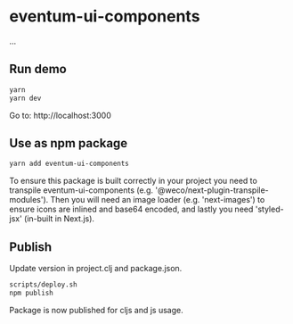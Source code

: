 # eventum-ui-components

...

## Run demo

```sh
yarn
yarn dev
```
Go to: http://localhost:3000


## Use as npm package

```sh
yarn add eventum-ui-components
```

To ensure this package is built correctly in your project you need to transpile eventum-ui-components 
(e.g. '@weco/next-plugin-transpile-modules'). Then you will need an image loader (e.g. 'next-images') 
to ensure icons are inlined and base64 encoded, and lastly you need 'styled-jsx' (in-built in Next.js).


## Publish

Update version in project.clj and package.json.
```sh
scripts/deploy.sh
npm publish
```
Package is now published for cljs and js usage.
